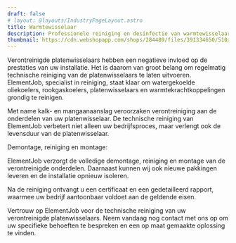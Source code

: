 ```yaml
---
draft: false
# layout: @layouts/IndustryPageLayout.astro
title: Warmtewisselaar
description: Professionele reiniging en desinfectie van warmtewisselaar.
thumbnail: https://cdn.webshopapp.com/shops/284489/files/391334650/510x290x1/image.jpg
---
```


Verontreinigde platenwisselaars hebben een negatieve invloed op de prestaties van uw installatie. Het is daarom van groot belang om regelmatig technische reiniging van de platenwisselaars te laten uitvoeren. ElementJob, specialist in reiniging, staat klaar om watergekoelde oliekoelers, rookgaskoelers, platenwisselaars en warmtekrachtkoppelingen grondig te reinigen.

Met name kalk- en mangaanaanslag veroorzaken verontreiniging aan de onderdelen van uw platenwisselaar. De technische reiniging van ElementJob verbetert niet alleen uw bedrijfsproces, maar verlengt ook de levensduur van de platenwisselaar.

Demontage, reiniging en montage:

ElementJob verzorgt de volledige demontage, reiniging en montage van de verontreinigde onderdelen. Daarnaast kunnen wij ook nieuwe pakkingen leveren en de installatie opnieuw isoleren.

Na de reiniging ontvangt u een certificaat en een gedetailleerd rapport, waarmee uw bedrijf aantoonbaar voldoet aan de geldende eisen.

Vertrouw op ElementJob voor de technische reiniging van uw verontreinigde platenwisselaars. Neem vandaag nog contact met ons op om uw specifieke behoeften te bespreken en een op maat gemaakte oplossing te vinden.





